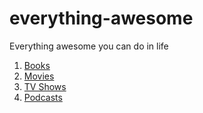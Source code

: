 # everything-awesome
Everything awesome you can do in life
1. [Books](https://github.com/taruntk/everything-awesome/blob/master/books.md)
2. [Movies](https://github.com/taruntk/everything-awesome/blob/master/movies.md)
3. [TV Shows](https://github.com/taruntk/everything-awesome/blob/master/seasons.md)
4. [Podcasts](https://github.com/taruntk/everything-awesome/blob/master/podcasts.md)

